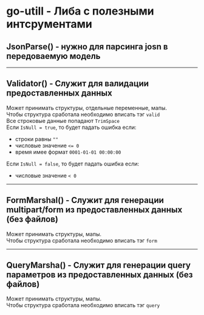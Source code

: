 # go-utill - Либа с полезными интсрументами
## JsonParse() - нужно для парсинга josn в передоваемую модель

---

## Validator() - Служит для валидации предоставленных данных
Может принимать структуры, отдельные переменные, мапы. <br>
Чтобы структура сработала необходимо вписать тэг `valid` <br>
Все строковые данные попадают `TrimSpace` <br>
Если `IsNull = true`, то будет падать ошибка если:

* строки равны `""`
* числовые значение `<= 0`
* время имее формат `0001-01-01 00:00:00`

Если `IsNull = false`, то будет падать ошибка если:

* числовые значение `< 0`

---

## FormMarshal() - Служит для генерации multipart/form из предоставленных данных (без файлов)
Может принимать структуры, мапы. <br>
Чтобы структура сработала необходимо вписать тэг `form`

---

## QueryMarsha() - Служит для генерации query параметров из предоставленных данных (без файлов)
Может принимать структуры, мапы. <br>
Чтобы структура сработала необходимо вписать тэг `query`